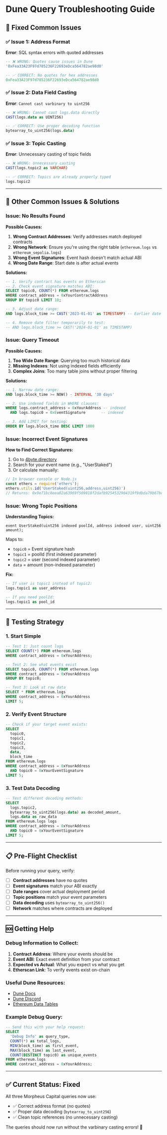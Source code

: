 # Dune Query Troubleshooting Guide

## 🔧 Fixed Common Issues

### ✅ **Issue 1: Address Format**
**Error**: SQL syntax errors with quoted addresses
```sql
-- ❌ WRONG: Quotes cause issues in Dune
'0xFea33A23F97d785236F22693eDca564782ae98d0'

-- ✅ CORRECT: No quotes for hex addresses
0xFea33A23F97d785236F22693eDca564782ae98d0
```

### ✅ **Issue 2: Data Field Casting**
**Error**: `Cannot cast varbinary to uint256`
```sql
-- ❌ WRONG: Cannot cast logs.data directly
CAST(logs.data as UINT256)

-- ✅ CORRECT: Use proper decoding function
bytearray_to_uint256(logs.data)
```

### ✅ **Issue 3: Topic Casting**  
**Error**: Unnecessary casting of topic fields
```sql
-- ❌ WRONG: Unnecessary casting
CAST(logs.topic2 as VARCHAR)

-- ✅ CORRECT: Topics are already properly typed
logs.topic2
```

---

## 🚨 Other Common Issues & Solutions

### **Issue: No Results Found**

**Possible Causes:**
1. **Wrong Contract Addresses**: Verify addresses match deployed contracts
2. **Wrong Network**: Ensure you're using the right table (`ethereum.logs` vs `ethereum_sepolia.logs`)
3. **Wrong Event Signatures**: Event hash doesn't match actual ABI
4. **Wrong Date Range**: Start date is after actual events

**Solutions:**
```sql
-- 1. Verify contract has events on Etherscan
-- 2. Check event signature matches ABI:
SELECT topic0, COUNT(*) FROM ethereum.logs 
WHERE contract_address = 0xYourContractAddress 
GROUP BY topic0 LIMIT 10;

-- 3. Adjust date range:
AND logs.block_time >= CAST('2023-01-01' as TIMESTAMP) -- Earlier date

-- 4. Remove date filter temporarily to test:
-- AND logs.block_time >= CAST('2024-01-01' as TIMESTAMP)
```

### **Issue: Query Timeout**

**Possible Causes:**
1. **Too Wide Date Range**: Querying too much historical data
2. **Missing Indexes**: Not using indexed fields efficiently
3. **Complex Joins**: Too many table joins without proper filtering

**Solutions:**
```sql
-- 1. Narrow date range:
AND logs.block_time >= NOW() - INTERVAL '30 days'

-- 2. Use indexed fields in WHERE clauses:
WHERE logs.contract_address = 0xYourAddress -- indexed
  AND logs.topic0 = 0xEventSignature       -- indexed

-- 3. Add LIMIT for testing:
ORDER BY logs.block_time DESC LIMIT 1000
```

### **Issue: Incorrect Event Signatures**

**How to Find Correct Signatures:**
1. Go to [4byte.directory](https://www.4byte.directory/)
2. Search for your event name (e.g., "UserStaked")
3. Or calculate manually:
```javascript
// In browser console or Node.js
const ethers = require('ethers');
ethers.utils.id('UserStaked(uint256,address,uint256)')
// Returns: 0x9e71bc8eea02a63969f509818f2dafb9254532904319f9dbda79b67bd34a5f3d
```

### **Issue: Wrong Topic Positions**

**Understanding Topics:**
```solidity
event UserStaked(uint256 indexed poolId, address indexed user, uint256 amount);
```

Maps to:
- `topic0` = Event signature hash
- `topic1` = poolId (first indexed parameter)  
- `topic2` = user (second indexed parameter)
- `data` = amount (non-indexed parameter)

**Fix:**
```sql
-- If user is topic1 instead of topic2:
logs.topic1 as user_address

-- If you need poolId:
logs.topic1 as pool_id
```

---

## 🧪 Testing Strategy

### **1. Start Simple**
```sql
-- Test 1: Just count logs
SELECT COUNT(*) FROM ethereum.logs 
WHERE contract_address = 0xYourAddress;

-- Test 2: See what events exist  
SELECT topic0, COUNT(*) FROM ethereum.logs 
WHERE contract_address = 0xYourAddress 
GROUP BY topic0;

-- Test 3: Look at raw data
SELECT * FROM ethereum.logs 
WHERE contract_address = 0xYourAddress 
LIMIT 5;
```

### **2. Verify Event Structure**
```sql
-- Check if your target event exists:
SELECT 
  topic0,
  topic1, 
  topic2,
  topic3,
  data,
  block_time
FROM ethereum.logs 
WHERE contract_address = 0xYourAddress
  AND topic0 = 0xYourEventSignature
LIMIT 5;
```

### **3. Test Data Decoding**
```sql
-- Test different decoding methods:
SELECT 
  logs.topic2,
  bytearray_to_uint256(logs.data) as decoded_amount,
  logs.data as raw_data
FROM ethereum.logs logs
WHERE contract_address = 0xYourAddress
  AND topic0 = 0xYourEventSignature  
LIMIT 5;
```

---

## 📋 Pre-Flight Checklist

Before running your query, verify:

- [ ] **Contract addresses** have no quotes
- [ ] **Event signatures** match your ABI exactly  
- [ ] **Date ranges** cover actual deployment period
- [ ] **Topic positions** match your event parameters
- [ ] **Data decoding** uses `bytearray_to_uint256()`
- [ ] **Network** matches where contracts are deployed

---

## 🆘 Getting Help

### **Debug Information to Collect:**
1. **Contract Address**: Where your events should be
2. **Event ABI**: Exact event definition from your contract  
3. **Expected vs Actual**: What you expect vs what you get
4. **Etherscan Link**: To verify events exist on-chain

### **Useful Dune Resources:**
- [Dune Docs](https://docs.dune.com/)
- [Dune Discord](https://discord.gg/dune)
- [Ethereum Data Tables](https://docs.dune.com/reference/tables/ethereum)

### **Example Debug Query:**
```sql
-- Send this with your help request:
SELECT 
  'Debug Info' as query_type,
  COUNT(*) as total_logs,
  MIN(block_time) as first_event,
  MAX(block_time) as last_event,
  COUNT(DISTINCT topic0) as unique_events
FROM ethereum.logs 
WHERE contract_address = 0xYourAddress;
```

---

## ✅ **Current Status: Fixed**

All three Morpheus Capital queries now use:
- ✅ Correct address format (no quotes)
- ✅ Proper data decoding (`bytearray_to_uint256`)
- ✅ Clean topic references (no unnecessary casting)

The queries should now run without the varbinary casting errors! 🎉
